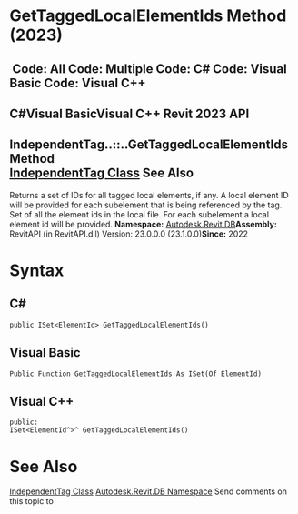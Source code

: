 # GetTaggedLocalElementIds Method (2023)

﻿
 Code: All Code: Multiple Code: C# Code: Visual Basic Code: Visual C++   
---  
C#Visual BasicVisual C++
Revit 2023 API  
---  
IndependentTag..::..GetTaggedLocalElementIds Method   
[IndependentTag Class](e52073e2-9d98-6fb5-eb43-288cf9ed2e28.md "IndependentTag Class") See Also  
---  
Returns a set of IDs for all tagged local elements, if any. A local element ID will be provided for each subelement that is being referenced by the tag. Set of all the element ids in the local file. For each subelement a local element id will be provided. 
**Namespace:** [Autodesk.Revit.DB](87546ba7-461b-c646-cbb1-2cb8f5bff8b2.md "Autodesk.Revit.DB Namespace")**Assembly:** RevitAPI (in RevitAPI.dll) Version: 23.0.0.0 (23.1.0.0)**Since:** 2022 
# Syntax
C#  
---  
```text
public ISet<ElementId> GetTaggedLocalElementIds()
```
  
Visual Basic  
---  
```text
Public Function GetTaggedLocalElementIds As ISet(Of ElementId)
```
  
Visual C++  
---  
```text
public:
ISet<ElementId^>^ GetTaggedLocalElementIds()
```
  
# See Also
[IndependentTag Class](e52073e2-9d98-6fb5-eb43-288cf9ed2e28.md "IndependentTag Class")
[Autodesk.Revit.DB Namespace](87546ba7-461b-c646-cbb1-2cb8f5bff8b2.md "Autodesk.Revit.DB Namespace")
Send comments on this topic to 